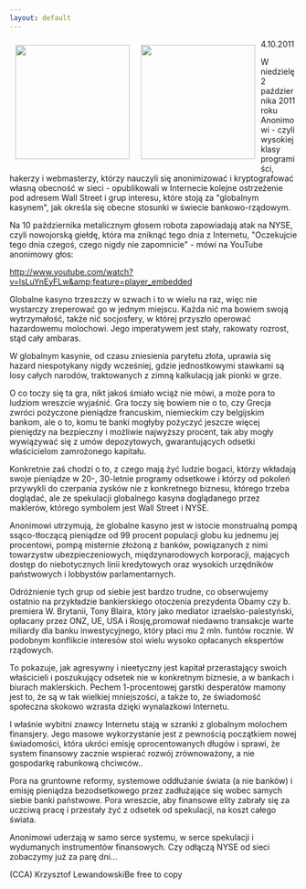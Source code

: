 ```yaml
---
layout: default
---
```

<img src="{{site.baseurl}}\articles\pictures\465.anonimowy.jpg" align="left" style="margin: 10px 10px" width="200"><img src="{{site.baseurl}}\articles\pictures\.jpg" align="left" style="margin: 10px 10px" width="200"><!--83--><p>
4.10.2011</p><p>W niedzielę 2 października 2011 roku Anonimowi - czyli wysokiej klasy programiści, hakerzy i webmasterzy, którzy nauczyli się anonimizować i kryptografować własną obecność w sieci - opublikowali w Internecie kolejne ostrzeżenie pod adresem Wall Street i grup interesu, które stoją za "globalnym kasynem", jak określa się obecne stosunki w świecie bankowo-rządowym.</p><p>Na 10 października metalicznym głosem robota zapowiadają atak na NYSE, czyli nowojorską giełdę, która ma zniknąć tego dnia z Internetu, "Oczekujcie tego dnia czegoś, czego nigdy nie zapomnicie" - mówi na YouTube anonimowy głos:</p><p><a href="http://www.youtube.com/watch?v=lsLuYnEyFLw&amp;feature=player_embedded" title="Komunikat Anonimowych" target="" style="border-width: 0px; margin: 0px; padding: 0px; color: black; text-decoration: none;">http://www.youtube.com/watch?v=lsLuYnEyFLw&amp;feature=player_embedded</a></p><p>Globalne kasyno trzeszczy w szwach i to w wielu na raz, więc nie wystarczy zreperować go w jednym miejscu. Każda nić ma bowiem swoją wytrzymałość, także nić socjosfery, w której przyszło operować hazardowemu molochowi. Jego imperatywem jest stały, rakowaty rozrost, stąd cały ambaras.</p><p>W globalnym kasynie, od czasu zniesienia parytetu złota, uprawia się hazard niespotykany nigdy wcześniej, gdzie jednostkowymi stawkami są losy całych narodów, traktowanych z zimną kalkulacją jak pionki w grze.</p><p>O co toczy się ta gra, nikt jakoś śmiało wciąż nie mówi, a może pora to ludziom wreszcie wyjaśnić. Gra toczy się bowiem nie o to, czy Grecja zwróci pożyczone pieniądze francuskim, niemieckim czy belgijskim bankom, ale o to, komu te banki mogłyby pożyczyć jeszcze więcej pieniędzy na bezpieczny i możliwie najwyższy procent, tak aby mogły wywiązywać się z umów depozytowych, gwarantujących odsetki właścicielom zamrożonego kapitału.</p><p>Konkretnie zaś chodzi o to, z czego mają żyć ludzie bogaci, którzy wkładają swoje pieniądze w 20-, 30-letnie programy odsetkowe i którzy od pokoleń przywykli do czerpania zysków nie z konkretnego biznesu, którego trzeba doglądać, ale ze spekulacji globalnego kasyna doglądanego przez maklerów, którego symbolem jest Wall Street i NYSE.</p><p>Anonimowi utrzymują, że globalne kasyno jest w istocie monstrualną pompą ssąco-tłoczącą pieniądze od 99 procent populacji globu ku jednemu jej procentowi, pompą misternie złożoną z banków, powiązanych z nimi towarzystw ubezpieczeniowych, międzynarodowych korporacji, mających dostęp do niebotycznych linii kredytowych oraz wysokich urzędników państwowych i lobbystów parlamentarnych.</p><p>Odróżnienie tych grup od siebie jest bardzo trudne, co obserwujemy ostatnio na przykładzie bankierskiego otoczenia prezydenta Obamy czy b. premiera W. Brytanii, Tony Blaira, który jako mediator izraelsko-palestyński, opłacany przez ONZ, UE, USA i Rosję,promował niedawno transakcje warte miliardy dla banku inwestycyjnego, który płaci mu 2 mln. funtów rocznie. W podobnym konflikcie interesów stoi wielu wysoko opłacanych ekspertów rządowych.</p><p>To pokazuje, jak agresywny i nieetyczny jest kapitał przerastający swoich właścicieli i poszukujący odsetek nie w konkretnym biznesie, a w bankach i biurach maklerskich. Pechem 1-procentowej garstki desperatów mamony jest to, że są w tak wielkiej mniejszości, a także to, że świadomość społeczna skokowo wzrasta dzięki wynalazkowi Internetu.</p><p>I właśnie wybitni znawcy Internetu stają w szranki z globalnym molochem finansjery. Jego masowe wykorzystanie jest z pewnością początkiem nowej świadomości, która ukróci emisję oprocentowanych długów i sprawi, że system finansowy zacznie wspierać rozwój zrównoważony, a nie gospodarkę rabunkową chciwców..</p><p>Pora na gruntowne reformy, systemowe oddłużanie świata (a nie banków) i emisję pieniądza bezodsetkowego przez zadłużające się wobec samych siebie banki państwowe. Pora wreszcie, aby finansowe elity zabrały się za uczciwą pracę i przestały żyć z odsetek od spekulacji, na koszt całego świata.</p><p>Anonimowi uderzają w samo serce systemu, w serce spekulacji i wydumanych instrumentów finansowych. Czy odłączą NYSE od sieci zobaczymy już za parę dni...</p><p>(CCA) Krzysztof LewandowskiBe free to copy</p>